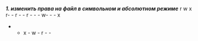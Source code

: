 ***1. изменить права на файл в символьном и абсолютном режиме*** 
r w x r- - r - -
r - - - w- - - x
- - x - w - r - - 
